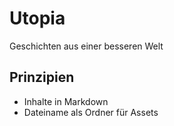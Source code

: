 # Utopia
Geschichten aus einer besseren Welt

## Prinzipien
- Inhalte in Markdown
- Dateiname als Ordner für Assets


